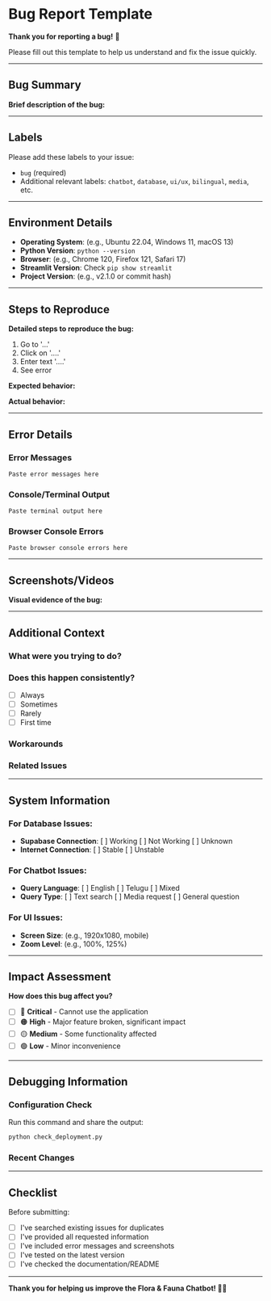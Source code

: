 # Bug Report Template

**Thank you for reporting a bug!** 🐛

Please fill out this template to help us understand and fix the issue quickly.

---

## Bug Summary

**Brief description of the bug:**
<!-- Describe the bug in one sentence -->

---

## Labels
Please add these labels to your issue:
- `bug` (required)
- Additional relevant labels: `chatbot`, `database`, `ui/ux`, `bilingual`, `media`, etc.

---

## Environment Details

* **Operating System**: (e.g., Ubuntu 22.04, Windows 11, macOS 13)
* **Python Version**: `python --version`
* **Browser**: (e.g., Chrome 120, Firefox 121, Safari 17)
* **Streamlit Version**: Check `pip show streamlit`
* **Project Version**: (e.g., v2.1.0 or commit hash)

---

## Steps to Reproduce

**Detailed steps to reproduce the bug:**

1. Go to '...'
2. Click on '....'
3. Enter text '....'
4. See error

**Expected behavior:**
<!-- What should happen -->

**Actual behavior:**
<!-- What actually happens -->

---

## Error Details

### Error Messages
<!-- Copy any error messages exactly as they appear -->
```
Paste error messages here
```

### Console/Terminal Output
<!-- If running from terminal, include relevant output -->
```
Paste terminal output here
```

### Browser Console Errors
<!-- For web interface issues, check browser developer tools -->
```
Paste browser console errors here
```

---

## Screenshots/Videos

**Visual evidence of the bug:**
<!-- Drag and drop images/videos here or use the attachment feature -->

---

## Additional Context

### What were you trying to do?
<!-- Describe your goal or task -->

### Does this happen consistently?
- [ ] Always
- [ ] Sometimes  
- [ ] Rarely
- [ ] First time

### Workarounds
<!-- Any temporary solutions you've found -->

### Related Issues
<!-- Link to any related issues: #123 -->

---

## System Information

### For Database Issues:
* **Supabase Connection**: [ ] Working [ ] Not Working [ ] Unknown
* **Internet Connection**: [ ] Stable [ ] Unstable

### For Chatbot Issues:
* **Query Language**: [ ] English [ ] Telugu [ ] Mixed
* **Query Type**: [ ] Text search [ ] Media request [ ] General question

### For UI Issues:
* **Screen Size**: (e.g., 1920x1080, mobile)
* **Zoom Level**: (e.g., 100%, 125%)

---

## Impact Assessment

**How does this bug affect you?**
- [ ] 🔴 **Critical** - Cannot use the application
- [ ] 🟠 **High** - Major feature broken, significant impact
- [ ] 🟡 **Medium** - Some functionality affected
- [ ] 🟢 **Low** - Minor inconvenience

---

## Debugging Information

### Configuration Check
Run this command and share the output:
```bash
python check_deployment.py
```

### Recent Changes
<!-- Did this work before? What changed recently? -->

---

## Checklist

Before submitting:
- [ ] I've searched existing issues for duplicates
- [ ] I've provided all requested information
- [ ] I've included error messages and screenshots
- [ ] I've tested on the latest version
- [ ] I've checked the documentation/README

---

**Thank you for helping us improve the Flora & Fauna Chatbot! 🌿🦋**
